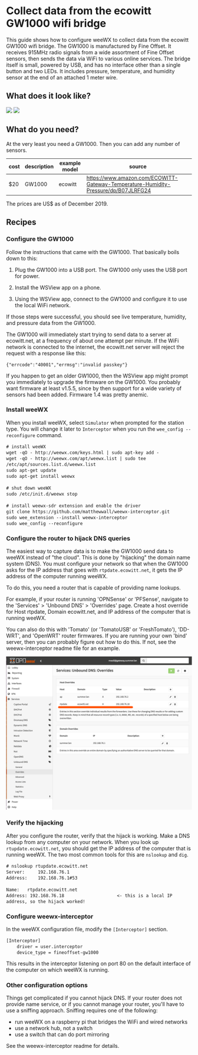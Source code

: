 # Collect data from the ecowitt GW1000 wifi bridge

This guide shows how to configure weeWX to collect data from the ecowitt GW1000 wifi bridge.  The GW1000 is manufactured by Fine Offset.  It receives 915MHz radio signals from a wide assortment of Fine Offset sensors, then sends the data via WiFi to various online services.  The bridge itself is small, powered by USB, and has no interface other than a single button and two LEDs.  It includes pressure, temperature, and humidity sensor at the end of an attached 1 meter wire.

## What does it look like?

<img src="gw1000-recipe/gw1000-front.JPG" width="200">
<img src="gw1000-recipe/gw1000-side.JPG" width="200">

## What do you need?

At the very least you need a GW1000.  Then you can add any number of sensors.

| cost | description | example model | source |
|---|---|---|---|
| $20 | GW1000 | ecowitt | https://www.amazon.com/ECOWITT-Gateway-Temperature-Humidity-Pressure/dp/B07JLRFG24 |

The prices are US$ as of December 2019.

## Recipes

### Configure the GW1000

Follow the instructions that came with the GW1000.  That basically boils down to this:

1. Plug the GW1000 into a USB port.  The GW1000 only uses the USB port for power.

2. Install the WSView app on a phone.

3. Using the WSView app, connect to the GW1000 and configure it to use the local WiFi network.

If those steps were successful, you should see live temperature, humidity, and pressure data from the GW1000.

The GW1000 will immediately start trying to send data to a server at ecowitt.net, at a frequency of about one attempt per minute.  If the WiFi network is connected to the internet, the ecowitt.net server will reject the request with a response like this:

```
{"errcode":"40001","errmsg":"invalid passkey"}
```

If you happen to get an older GW1000, then the WSView app might prompt you immediately to upgrade the firmware on the GW1000.  You probably want firmware at least v1.5.5, since by then support for a wide variety of sensors had been added.  Firmware 1.4 was pretty anemic.

### Install weeWX

When you install weeWX, select `Simulator` when prompted for the station type.  You will change it later to `Interceptor` when you run the `wee_config --reconfigure` command.
```
# install weeWX
wget -qO - http://weewx.com/keys.html | sudo apt-key add -
wget -qO - http://weewx.com/apt/weewx.list | sudo tee /etc/apt/sources.list.d/weewx.list
sudo apt-get update
sudo apt-get install weewx

# shut down weeWX
sudo /etc/init.d/weewx stop

# install weewx-sdr extension and enable the driver
git clone https://github.com/matthewwall/weewx-interceptor.git
sudo wee_extension --install weewx-interceptor
sudo wee_config --reconfigure
```

### Configure the router to hijack DNS queries

The easiest way to capture data is to make the GW1000 send data to weeWX instead of "the cloud".  This is done by "hijacking" the domain name system (DNS).  You must configure your network so that when the GW1000 asks for the IP address that goes with `rtpdate.ecowitt.net`, it gets the IP address of the computer running weeWX.

To do this, you need a router that is capable of providing name lookups.

For example, if your router is running 'OPNSense' or 'PFSense', navigate to the 'Services' > 'Unbound DNS' > 'Overrides' page.  Create a host override for Host rtpdate, Domain ecowitt.net, and IP address of the computer that is running weeWX.

You can also do this with 'Tomato' (or 'TomatoUSB' or 'FreshTomato'), 'DD-WRT', and 'OpenWRT' router firmwares.  If you are running your own 'bind' server, then you can probably figure out how to do this.  If not, see the weewx-interceptor readme file for an example.

<img src="gw1000-recipe/opn-sense-unbound.png" width="800">

### Verify the hijacking

After you configure the router, verify that the hijack is working.  Make a DNS lookup from any computer on your network.  When you look up `rtupdate.ecowitt.net`, you should get the IP address of the computer that is running weeWX.  The two most common tools for this are `nslookup` and `dig`.

```
# nslookup rtupdate.ecowitt.net
Server:		192.168.76.1
Address:	192.168.76.1#53

Name:	rtpdate.ecowitt.net
Address: 192.168.76.18                    <- this is a local IP address, so the hijack worked!
```

### Configure weewx-interceptor

In the weeWX configuration file, modify the `[Interceptor]` section.

```
[Interceptor]
    driver = user.interceptor
    device_type = fineoffset-gw1000
```

This results in the interceptor listening on port 80 on the default interface of the computer on which weeWX is running.

### Other configuration options

Things get complicated if you cannot hijack DNS.  If your router does not provide name service, or if you cannot manage your router, you'll have to use a sniffing approach.  Sniffing requires one of the following:

* run weeWX on a raspberry pi that bridges the WiFi and wired networks
* use a network hub, not a switch
* use a switch that can do port mirroring

See the weewx-interceptor readme for details.

